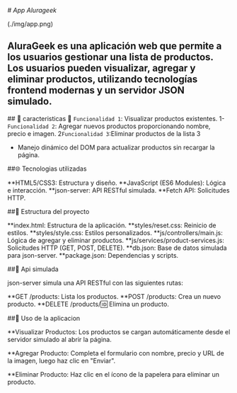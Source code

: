 <em> # App Alurageek </em>

(./img/app.png)


<h2>
AluraGeek es una aplicación web que permite a los usuarios gestionar una lista de productos. Los usuarios pueden visualizar, agregar y eliminar productos, utilizando tecnologías frontend modernas y un servidor JSON simulado.
</h2>

\## :mushroom: caracteristicas :mushroom:
`Funcionalidad 1`: Visualizar productos existentes. 1- `Funcionalidad 2`: Agregar nuevos productos proporcionando nombre, precio e imagen. 2`Funcionalidad 3`:Eliminar productos de la lista  3   
   * Manejo dinámico del DOM para actualizar productos sin recargar la página.


\##:globe_with_meridians: Tecnologias utilizadas

**HTML5/CSS3: Estructura y diseño.
**JavaScript (ES6 Modules): Lógica e interacción.
**json-server: API RESTful simulada.
**Fetch API: Solicitudes HTTP.

\##:pushpin: Estructura del proyecto

**index.html: Estructura de la aplicación.
**styles/reset.css: Reinicio de estilos.
**styles/style.css: Estilos personalizados.
**js/controllers/main.js: Lógica de agregar y eliminar productos.
**js/services/product-services.js: Solicitudes HTTP (GET, POST, DELETE).
**db.json: Base de datos simulada para json-server.
**package.json: Dependencias y scripts.

\##:art: Api simulada

json-server simula una API RESTful con las siguientes rutas:

**GET /products: Lista los productos.
**POST /products: Crea un nuevo producto.
**DELETE /products/:id: Elimina un producto.

\##:dart: Uso de la aplicacion

**Visualizar Productos: Los productos se cargan automáticamente desde el servidor simulado al abrir la página.

**Agregar Producto: Completa el formulario con nombre, precio y URL de la imagen, luego haz clic en "Enviar".

**Eliminar Producto: Haz clic en el ícono de la papelera para eliminar un producto.